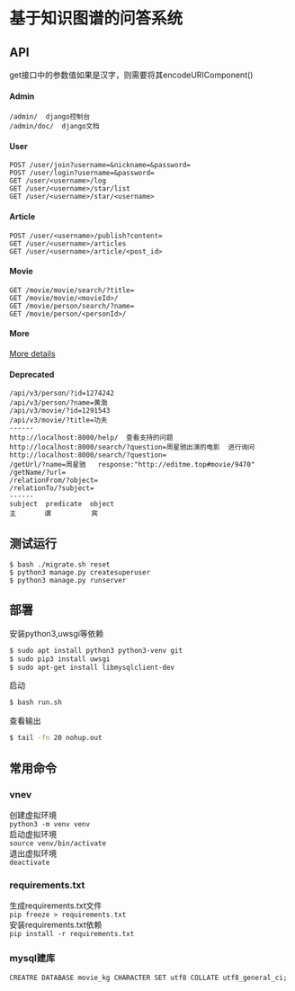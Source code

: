 
# 基于知识图谱的问答系统

## API

get接口中的参数值如果是汉字，则需要将其encodeURIComponent()

#### Admin

```plain
/admin/  django控制台
/admin/doc/  django文档
```

#### User

```plain
POST /user/join?username=&nickname=&password=
POST /user/login?username=&password=
GET /user/<username>/log
GET /user/<username>/star/list
GET /user/<username>/star/<username>
```

#### Article

```plain
POST /user/<username>/publish?content=
GET /user/<username>/articles
GET /user/<username>/article/<post_id>
```

#### Movie

```plain
GET /movie/movie/search/?title=
GET /movie/movie/<movieId>/
GET /movie/person/search/?name=
GET /movie/person/<personId>/
```

#### More

[More details](users/requests.http)

#### Deprecated

```plain
/api/v3/person/?id=1274242
/api/v3/person/?name=黄渤
/api/v3/movie/?id=1291543
/api/v3/movie/?title=功夫
------
http://localhost:8000/help/  查看支持的问题
http://localhost:8000/search/?question=周星驰出演的电影  进行询问
http://localhost:8000/search/?question=
/getUrl/?name=周星驰   response:"http://editme.top#movie/9470"
/getName/?url=
/relationFrom/?object=
/relationTo/?subject=
------
subject  predicate  object  
主       谓          宾
```

## 测试运行

```
$ bash ./migrate.sh reset
$ python3 manage.py createsuperuser
$ python3 manage.py runserver
```


## 部署

安装python3,uwsgi等依赖

```bash
$ sudo apt install python3 python3-venv git
$ sudo pip3 install uwsgi
$ sudo apt-get install libmysqlclient-dev
```

启动
```bash
$ bash run.sh
```

查看输出
```bash
$ tail -fn 20 nohup.out
```

## 常用命令

### vnev

创建虚拟环境  
`python3 -m venv venv`  
启动虚拟环境  
`source venv/bin/activate`  
退出虚拟环境  
`deactivate`


### requirements.txt

生成requirements.txt文件  
`pip freeze > requirements.txt`  
安装requirements.txt依赖  
`pip install -r requirements.txt`  

### mysql建库
```mysql
CREATRE DATABASE movie_kg CHARACTER SET utf8 COLLATE utf8_general_ci;
```